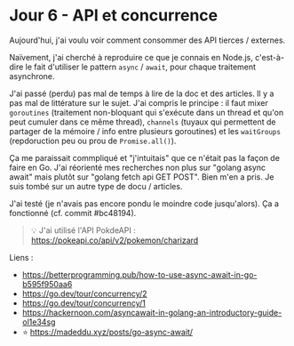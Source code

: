 # Jour 6 - API et concurrence

Aujourd'hui, j'ai voulu voir comment consommer des API tierces / externes.

Naïvement, j'ai cherché à reproduire ce que je connais en Node.js, c'est-à-dire le fait d'utiliser le pattern `async` / `await`, pour chaque traitement asynchrone.

J'ai passé (perdu) pas mal de temps à lire de la doc et des articles.
Il y a pas mal de littérature sur le sujet.
J'ai compris le principe : il faut mixer `goroutines` (traitement non-bloquant qui s'exécute dans un thread et qu'on peut cumuler dans ce même thread), `channels` (tuyaux qui permettent de partager de la mémoire / info entre plusieurs goroutines) et les `waitGroups` (repdoruction peu ou prou de `Promise.all()`).

Ça me paraissait commpliqué et "j'intuitais" que ce n'était pas la façon de faire en Go.
J'ai réorienté mes recherches non plus sur "golang async await" mais plutôt sur "golang fetch api GET POST".
Bien m'en a pris.
Je suis tombé sur un autre type de docu / articles.

J'ai testé (je n'avais pas encore pondu le moindre code jusqu'alors).
Ça a fonctionné (cf. commit #bc48194).

> 💡 J'ai utilisé l'API PokdeAPI : https://pokeapi.co/api/v2/pokemon/charizard

Liens :
- https://betterprogramming.pub/how-to-use-async-await-in-go-b595f950aa6
- https://go.dev/tour/concurrency/2
- https://go.dev/tour/concurrency/1
- https://hackernoon.com/asyncawait-in-golang-an-introductory-guide-ol1e34sg
- ⭐️ https://madeddu.xyz/posts/go-async-await/ 
